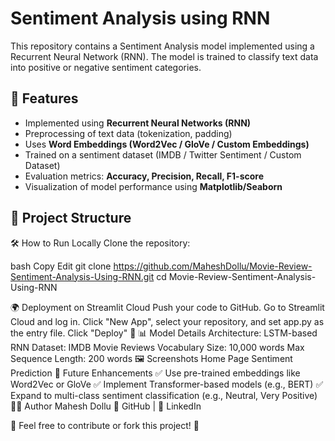 # Sentiment Analysis using RNN

This repository contains a Sentiment Analysis model implemented using a Recurrent Neural Network (RNN). The model is trained to classify text data into positive or negative sentiment categories.

## 🚀 Features
- Implemented using **Recurrent Neural Networks (RNN)**
- Preprocessing of text data (tokenization, padding)
- Uses **Word Embeddings (Word2Vec / GloVe / Custom Embeddings)**
- Trained on a sentiment dataset (IMDB / Twitter Sentiment / Custom Dataset)
- Evaluation metrics: **Accuracy, Precision, Recall, F1-score**
- Visualization of model performance using **Matplotlib/Seaborn**

## 📂 Project Structure
🛠️ How to Run Locally
Clone the repository:

bash
Copy
Edit
git clone https://github.com/MaheshDollu/Movie-Review-Sentiment-Analysis-Using-RNN.git
cd Movie-Review-Sentiment-Analysis-Using-RNN

🌍 Deployment on Streamlit Cloud
Push your code to GitHub.
Go to Streamlit Cloud and log in.
Click "New App", select your repository, and set app.py as the entry file.
Click "Deploy" 🎉
📊 Model Details
Architecture: LSTM-based RNN
Dataset: IMDB Movie Reviews
Vocabulary Size: 10,000 words
Max Sequence Length: 200 words
🖼️ Screenshots
Home Page	Sentiment Prediction
📌 Future Enhancements
✅ Use pre-trained embeddings like Word2Vec or GloVe
✅ Implement Transformer-based models (e.g., BERT)
✅ Expand to multi-class sentiment classification (e.g., Neutral, Very Positive)
👨‍💻 Author
Mahesh Dollu
🔗 GitHub | 📝 LinkedIn

📝 Feel free to contribute or fork this project! 🚀


